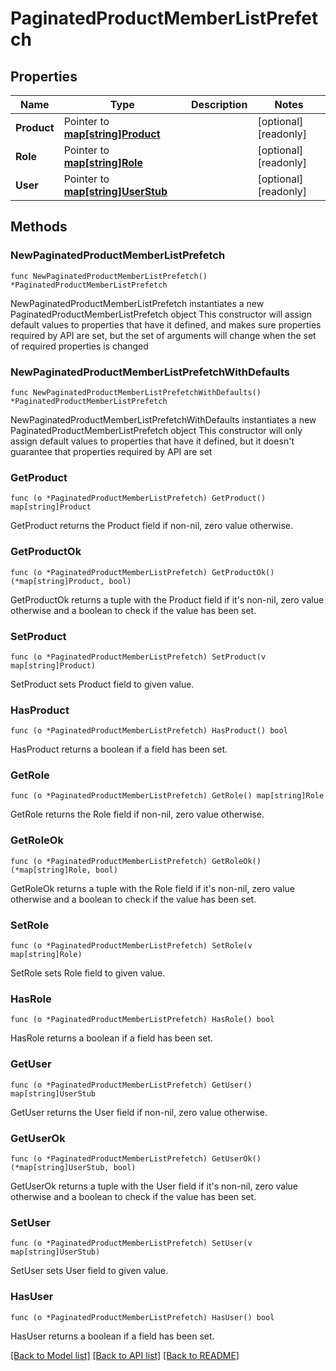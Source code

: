 # PaginatedProductMemberListPrefetch

## Properties

Name | Type | Description | Notes
------------ | ------------- | ------------- | -------------
**Product** | Pointer to [**map[string]Product**](Product.md) |  | [optional] [readonly] 
**Role** | Pointer to [**map[string]Role**](Role.md) |  | [optional] [readonly] 
**User** | Pointer to [**map[string]UserStub**](UserStub.md) |  | [optional] [readonly] 

## Methods

### NewPaginatedProductMemberListPrefetch

`func NewPaginatedProductMemberListPrefetch() *PaginatedProductMemberListPrefetch`

NewPaginatedProductMemberListPrefetch instantiates a new PaginatedProductMemberListPrefetch object
This constructor will assign default values to properties that have it defined,
and makes sure properties required by API are set, but the set of arguments
will change when the set of required properties is changed

### NewPaginatedProductMemberListPrefetchWithDefaults

`func NewPaginatedProductMemberListPrefetchWithDefaults() *PaginatedProductMemberListPrefetch`

NewPaginatedProductMemberListPrefetchWithDefaults instantiates a new PaginatedProductMemberListPrefetch object
This constructor will only assign default values to properties that have it defined,
but it doesn't guarantee that properties required by API are set

### GetProduct

`func (o *PaginatedProductMemberListPrefetch) GetProduct() map[string]Product`

GetProduct returns the Product field if non-nil, zero value otherwise.

### GetProductOk

`func (o *PaginatedProductMemberListPrefetch) GetProductOk() (*map[string]Product, bool)`

GetProductOk returns a tuple with the Product field if it's non-nil, zero value otherwise
and a boolean to check if the value has been set.

### SetProduct

`func (o *PaginatedProductMemberListPrefetch) SetProduct(v map[string]Product)`

SetProduct sets Product field to given value.

### HasProduct

`func (o *PaginatedProductMemberListPrefetch) HasProduct() bool`

HasProduct returns a boolean if a field has been set.

### GetRole

`func (o *PaginatedProductMemberListPrefetch) GetRole() map[string]Role`

GetRole returns the Role field if non-nil, zero value otherwise.

### GetRoleOk

`func (o *PaginatedProductMemberListPrefetch) GetRoleOk() (*map[string]Role, bool)`

GetRoleOk returns a tuple with the Role field if it's non-nil, zero value otherwise
and a boolean to check if the value has been set.

### SetRole

`func (o *PaginatedProductMemberListPrefetch) SetRole(v map[string]Role)`

SetRole sets Role field to given value.

### HasRole

`func (o *PaginatedProductMemberListPrefetch) HasRole() bool`

HasRole returns a boolean if a field has been set.

### GetUser

`func (o *PaginatedProductMemberListPrefetch) GetUser() map[string]UserStub`

GetUser returns the User field if non-nil, zero value otherwise.

### GetUserOk

`func (o *PaginatedProductMemberListPrefetch) GetUserOk() (*map[string]UserStub, bool)`

GetUserOk returns a tuple with the User field if it's non-nil, zero value otherwise
and a boolean to check if the value has been set.

### SetUser

`func (o *PaginatedProductMemberListPrefetch) SetUser(v map[string]UserStub)`

SetUser sets User field to given value.

### HasUser

`func (o *PaginatedProductMemberListPrefetch) HasUser() bool`

HasUser returns a boolean if a field has been set.


[[Back to Model list]](../README.md#documentation-for-models) [[Back to API list]](../README.md#documentation-for-api-endpoints) [[Back to README]](../README.md)



